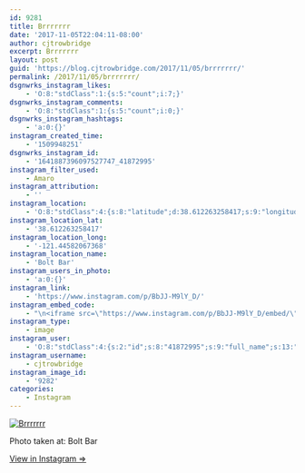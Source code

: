 ```yaml
---
id: 9281
title: Brrrrrrr
date: '2017-11-05T22:04:11-08:00'
author: cjtrowbridge
excerpt: Brrrrrrr
layout: post
guid: 'https://blog.cjtrowbridge.com/2017/11/05/brrrrrrr/'
permalink: /2017/11/05/brrrrrrr/
dsgnwrks_instagram_likes:
    - 'O:8:"stdClass":1:{s:5:"count";i:7;}'
dsgnwrks_instagram_comments:
    - 'O:8:"stdClass":1:{s:5:"count";i:0;}'
dsgnwrks_instagram_hashtags:
    - 'a:0:{}'
instagram_created_time:
    - '1509948251'
dsgnwrks_instagram_id:
    - '1641887396097527747_41872995'
instagram_filter_used:
    - Amaro
instagram_attribution:
    - ''
instagram_location:
    - 'O:8:"stdClass":4:{s:8:"latitude";d:38.612263258417;s:9:"longitude";d:-121.44582067368;s:4:"name";s:8:"Bolt Bar";s:2:"id";i:235376496;}'
instagram_location_lat:
    - '38.612263258417'
instagram_location_long:
    - '-121.44582067368'
instagram_location_name:
    - 'Bolt Bar'
instagram_users_in_photo:
    - 'a:0:{}'
instagram_link:
    - 'https://www.instagram.com/p/BbJJ-M9lY_D/'
instagram_embed_code:
    - "\n<iframe src=\"https://www.instagram.com/p/BbJJ-M9lY_D/embed/\" width=\"612\" height=\"710\" frameborder=\"0\" scrolling=\"no\" allowtransparency=\"true\" class=\"insta-image-embed\"></iframe>\n"
instagram_type:
    - image
instagram_user:
    - 'O:8:"stdClass":4:{s:2:"id";s:8:"41872995";s:9:"full_name";s:13:"CJ Trowbridge";s:15:"profile_picture";s:96:"https://scontent.cdninstagram.com/t51.2885-19/s150x150/13724650_1188772791164794_142557231_a.jpg";s:8:"username";s:12:"cjtrowbridge";}'
instagram_username:
    - cjtrowbridge
instagram_image_id:
    - '9282'
categories:
    - Instagram
---
```


[![Brrrrrrr](https://blog.cjtrowbridge.com/wp-content/uploads/2017/11/1509948251-1-1.jpg)](https://www.instagram.com/p/BbJJ-M9lY_D/)

Photo taken at: Bolt Bar

[View in Instagram ⇒](https://www.instagram.com/p/BbJJ-M9lY_D/)